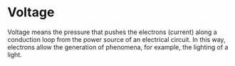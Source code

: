 # Voltage

Voltage means the pressure that pushes the electrons (current) along a conduction loop from the power source of an electrical circuit. In this way, electrons allow the generation of phenomena, for example, the lighting of a light.